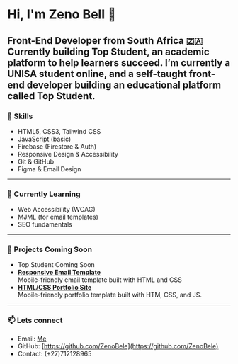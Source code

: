# Hi, I'm Zeno Bell 👋  
**Front-End Developer** from South Africa 🇿🇦  
Currently building **Top Student**, an academic platform to help learners succeed.
I’m currently a UNISA student online, and a self-taught front-end developer building an educational platform called **Top Student**.
---

### 🚀 Skills
- HTML5, CSS3, Tailwind CSS
- JavaScript (basic)
- Firebase (Firestore & Auth)
- Responsive Design & Accessibility
- Git & GitHub
- Figma & Email Design

---

### 🌱 Currently Learning
- Web Accessibility (WCAG)
- MJML (for email templates)
- SEO fundamentals

---

### 🔧 Projects Coming Soon
- Top Student Coming Soon
- **[Responsive Email Template](https://zenobele.github.io/responsive-email-template/)**  
  Mobile-friendly email template built with HTML and CSS
- **[HTML/CSS Portfolio Site](https://zenobele.github.io/zeno-portfolio/)**  
  Mobile-friendly portfolio template built with HTM, CSS, and JS.

---

### 📫 Lets connect
- Email: [Me](mailto:belevhulenda57@gmail.com)
- GitHub: [https://github.com/ZenoBele](https://github.com/ZenoBele)
- Contact: (+27)712128965
